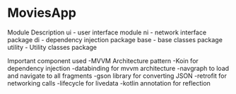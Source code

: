 # MoviesApp
Module Description 
ui - user interface module 
ni - network interface package 
di - dependency injection 
package base - base classes 
package utility - Utility classes package

Important component used 
-MVVM Architecture pattern 
-Koin for dependency injection 
-databinding for mvvm architecture 
-navgraph to load and navigate to all fragments 
-gson library for converting JSON -retrofit for networking calls 
-lifecycle for livedata 
-kotlin annotation for reflection
